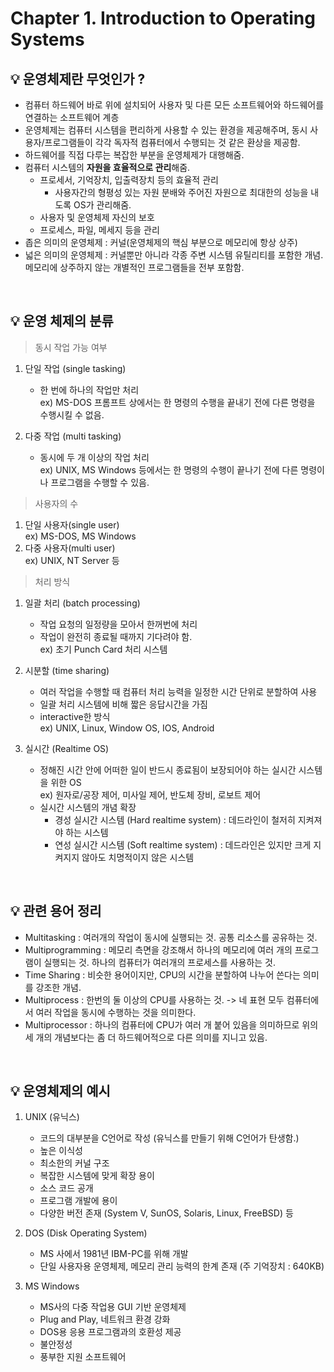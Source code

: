 # Chapter 1. Introduction to Operating Systems

## 💡 운영체제란 무엇인가 ?

- 컴퓨터 하드웨어 바로 위에 설치되어 사용자 및 다른 모든 소프트웨어와 하드웨어를 연결하는 소프트웨어 계층
- 운영체제는 컴퓨터 시스템을 편리하게 사용할 수 있는 환경을 제공해주며, 동시 사용자/프로그램들이 각각 독자적 컴퓨터에서 수행되는 것 같은 환상을 제공함.
- 하드웨어를 직접 다루는 복잡한 부분을 운영체제가 대행해줌.
- 컴퓨터 시스템의 **자원을 효율적으로 관리**해줌.
  - 프로세서, 기억장치, 입출력장치 등의 효율적 관리
    - 사용자간의 형평성 있는 자원 분배와 주어진 자원으로 최대한의 성능을 내도록 OS가 관리해줌.
  - 사용자 및 운영체제 자신의 보호
  - 프로세스, 파일, 메세지 등을 관리
- 좁은 의미의 운영체제 : 커널(운영체제의 핵심 부분으로 메모리에 항상 상주)
- 넓은 의미의 운영체제 : 커널뿐만 아니라 각종 주변 시스템 유틸리티를 포함한 개념. 메모리에 상주하지 않는 개별적인 프로그램들을 전부 포함함.

<br>

## 💡 운영 체제의 분류

> 동시 작업 가능 여부

1. 단일 작업 (single tasking)
   - 한 번에 하나의 작업만 처리  
     ex) MS-DOS 프롬프트 상에서는 한 명령의 수행을 끝내기 전에 다른 명령을 수행시킬 수 없음.  

2. 다중 작업 (multi tasking)
   - 동시에 두 개 이상의 작업 처리  
     ex) UNIX, MS Windows 등에서는 한 명령의 수행이 끝나기 전에 다른 명령이나 프로그램을 수행할 수 있음.

> 사용자의 수

1. 단일 사용자(single user)  
   ex) MS-DOS, MS Windows
2. 다중 사용자(multi user)  
   ex) UNIX, NT Server 등

> 처리 방식

1. 일괄 처리 (batch processing)
   - 작업 요청의 일정량을 모아서 한꺼번에 처리
   - 작업이 완전히 종료될 때까지 기다려야 함.  
     ex) 초기 Punch Card 처리 시스템  

2. 시분할 (time sharing)
   - 여러 작업을 수행할 때 컴퓨터 처리 능력을 일정한 시간 단위로 분할하여 사용
   - 일괄 처리 시스템에 비해 짧은 응답시간을 가짐
   - interactive한 방식  
     ex) UNIX, Linux, Window OS, IOS, Android
3. 실시간 (Realtime OS)
   - 정해진 시간 안에 어떠한 일이 반드시 종료됨이 보장되어야 하는 실시간 시스템을 위한 OS  
     ex) 원자로/공장 제어, 미사일 제어, 반도체 장비, 로보트 제어
   - 실시간 시스템의 개념 확장
     - 경성 실시간 시스템 (Hard realtime system) : 데드라인이 철저히 지켜져야 하는 시스템
     - 연성 실시간 시스템 (Soft realtime system) : 데드라인은 있지만 크게 지켜지지 않아도 치명적이지 않은 시스템

<br>

## 💡 관련 용어 정리

- Multitasking : 여러개의 작업이 동시에 실행되는 것. 공통 리소스를 공유하는 것.
- Multiprogramming : 메모리 측면을 강조해서 하나의 메모리에 여러 개의 프로그램이 실행되는 것. 하나의 컴퓨터가 여러개의 프로세스를 사용하는 것.
- Time Sharing : 비슷한 용어이지만, CPU의 시간을 분할하여 나누어 쓴다는 의미를 강조한 개념.
- Multiprocess : 한번의 둘 이상의 CPU를 사용하는 것.
  -> 네 표현 모두 컴퓨터에서 여러 작업을 동시에 수행하는 것을 의미한다.
- Multiprocessor : 하나의 컴퓨터에 CPU가 여러 개 붙어 있음을 의미하므로 위의 세 개의 개념보다는 좀 더 하드웨어적으로 다른 의미를 지니고 있음.

<br>

## 💡 운영체제의 예시

1. UNIX (유닉스)
    - 코드의 대부분을 C언어로 작성 (유닉스를 만들기 위해 C언어가 탄생함.)
    - 높은 이식성
    - 최소한의 커널 구조
    - 복잡한 시스템에 맞게 확장 용이
    - 소스 코드 공개
    - 프로그램 개발에 용이
    - 다양한 버전 존재 (System V, SunOS, Solaris, Linux, FreeBSD) 등

2. DOS (Disk Operating System)
    - MS 사에서 1981년 IBM-PC를 위해 개발
    - 단일 사용자용 운영체제, 메모리 관리 능력의 한계 존재 (주 기억장치 : 640KB)

3. MS Windows
    - MS사의 다중 작업용 GUI 기반 운영체제
    - Plug and Play, 네트워크 환경 강화
    - DOS용 응용 프로그램과의 호환성 제공
    - 불안정성
    - 풍부한 지원 소프트웨어
